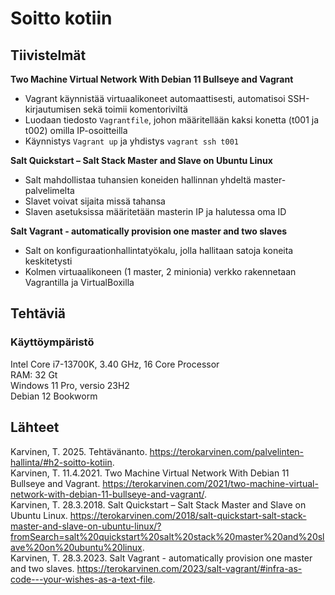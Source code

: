 # Soitto kotiin

## Tiivistelmät
**Two Machine Virtual Network With Debian 11 Bullseye and Vagrant**  
- Vagrant käynnistää virtuaalikoneet automaattisesti, automatisoi SSH-kirjautumisen sekä toimii komentoriviltä
- Luodaan tiedosto `Vagrantfile`, johon määritellään kaksi konetta (t001 ja t002) omilla IP-osoitteilla
- Käynnistys `Vagrant up` ja yhdistys `vagrant ssh t001`

**Salt Quickstart – Salt Stack Master and Slave on Ubuntu Linux**  
- Salt mahdollistaa tuhansien koneiden hallinnan yhdeltä master-palvelimelta
- Slavet voivat sijaita missä tahansa
- Slaven asetuksissa määritetään masterin IP ja halutessa oma ID

**Salt Vagrant - automatically provision one master and two slaves**  
- Salt on konfiguraationhallintatyökalu, jolla hallitaan satoja koneita keskitetysti
- Kolmen virtuaalikoneen (1 master, 2 minionia) verkko rakennetaan Vagrantilla ja VirtualBoxilla

## Tehtäviä
### Käyttöympäristö
Intel Core i7-13700K, 3.40 GHz, 16 Core Processor   
RAM: 32 Gt   
Windows 11 Pro, versio 23H2  
Debian 12 Bookworm

## Lähteet
Karvinen, T. 2025. Tehtävänanto. https://terokarvinen.com/palvelinten-hallinta/#h2-soitto-kotiin.  
Karvinen, T. 11.4.2021. Two Machine Virtual Network With Debian 11 Bullseye and Vagrant. https://terokarvinen.com/2021/two-machine-virtual-network-with-debian-11-bullseye-and-vagrant/.  
Karvinen, T. 28.3.2018. Salt Quickstart – Salt Stack Master and Slave on Ubuntu Linux. https://terokarvinen.com/2018/salt-quickstart-salt-stack-master-and-slave-on-ubuntu-linux/?fromSearch=salt%20quickstart%20salt%20stack%20master%20and%20slave%20on%20ubuntu%20linux.  
Karvinen, T. 28.3.2023. Salt Vagrant - automatically provision one master and two slaves. https://terokarvinen.com/2023/salt-vagrant/#infra-as-code---your-wishes-as-a-text-file.  
